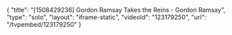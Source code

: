 {
    "title": "[1508429236] Gordon Ramsay Takes the Reins - Gordon Ramsay",
    "type": "solo",
    "layout": "iframe-static",
    "videoId": "123179250",
    "url": "\/tvpembed\/123179250"
}